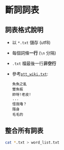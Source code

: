 # 斷詞詞表

## 詞表格式說明

- 以 `*.txt` 儲存 (utf8)
- 每個詞條**一行** (`\n` 分隔)
- `.txt` 檔最後一行**非空行**
- 參考[`ptt_wiki.txt`](./ptt_wiki.txt):
    
    ```
    魚魚之亂
    雙魚板
    帥呀!老皮!
    ...
    怪我嚕？
    隱身
    毛毛的
    ```

## 整合所有詞表

```bash
cat *.txt > word_list.txt
```
